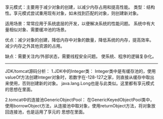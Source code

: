 享元模式：主要用于减少对象的创建，以减少内存占用和提高性能。
类型：结构性。享元模式尝试重用现有对象，如未找到匹配的对象，则创建新对象。

适用场景：常常应用于系统底层的开发，以便解决系统的性能问题。
         系统中有大量相似对象、需要缓冲池的场景。

优点：减少对象的创建，降低内存中对象的数量，降低系统的内存，提高效率。
      减少内存之外其他资源的占用。

缺点：需要关注内/外部状态，需要线程安全问题。
     使系统、程序的逻辑复杂化。

------------------------------------------------------------------------------------------------------------------------
JDK/tomcat源码分析：
1.JDK中的Integer类：
Integer类中是有缓存池的，使用valueOf方法创建Integer对象时，若数字在-128-127之家，则直接从缓存中取出来使用，否则创建新的对象。
java.lang.Long也是与此类似。这里都有享元模式的思想在里面。

2.tomcat中的连接池GenericObjectPool：
在GenericKeyedObjectPool类中，使用borrowObject方法，从连接池中取对象，使用returnObject方法，将对象放回连接池，也是运用了享元的
思想在里面。


